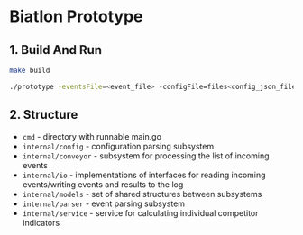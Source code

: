 # Biatlon Prototype

## 1. Build And Run
```bash
make build
```
```bash
./prototype -eventsFile=<event_file> -configFile=files<config_json_file>
```

## 2. Structure
* `cmd` - directory with runnable main.go
* `internal/config` - configuration parsing subsystem
* `internal/conveyor` -  subsystem for processing the list of incoming events
* `internal/io` - implementations of interfaces for reading incoming events/writing events and results to the log
* `internal/models` - set of shared structures between subsystems
* `internal/parser` - event parsing subsystem
* `internal/service` - service for calculating individual competitor indicators
